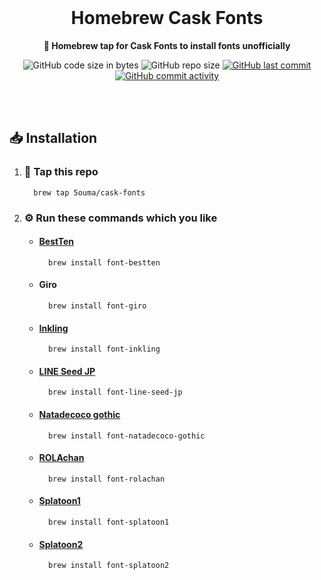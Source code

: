 <br />

<div align="center">

# Homebrew Cask Fonts

**🍺 Homebrew tap for Cask Fonts to install fonts unofficially**

![GitHub code size in bytes](https://img.shields.io/github/languages/code-size/5ouma/homebrew-cask-fonts?style=flat-square)
![GitHub repo size](https://img.shields.io/github/repo-size/5ouma/homebrew-cask-fonts?style=flat-square)
[![GitHub last commit](https://img.shields.io/github/last-commit/5ouma/homebrew-cask-fonts?style=flat-square)](https://github.com/5ouma/homebrew-cask-fonts/commit/HEAD)
[![GitHub commit activity](https://img.shields.io/github/commit-activity/m/5ouma/homebrew-cask-fonts?style=flat-square)](https://github.com/5ouma/homebrew-cask-fonts/commits/main)

</div>

<br /><br />

## 📥 Installation

1.  ### 🚰 Tap this repo

    ```shell
      brew tap 5ouma/cask-fonts
    ```

2.  ### ⚙️ Run these commands which you like

    - #### [BestTen](https://flop.fanbox.cc/posts/1918861)

      ```shell
        brew install font-bestten
      ```

    - #### Giro

      ```shell
        brew install font-giro
      ```

    - #### [Inkling](https://frozenpandaman.github.io/inkling.html)

      ```shell
        brew install font-inkling
      ```

    - #### [LINE Seed JP](https://seed.line.me)

      ```shell
        brew install font-line-seed-jp
      ```

    - #### [Natadecoco gothic](https://kashika-labo.com/natadecoco-gothic)
      ```shell
        brew install font-natadecoco-gothic
      ```

    - #### [ROLAchan](https://ozawa.design/store/rolachan)

      ```shell
        brew install font-rolachan
      ```

    - #### [Splatoon1](https://frozenpandaman.github.io/inkling.html)

      ```shell
        brew install font-splatoon1
      ```

    - #### [Splatoon2](https://frozenpandaman.github.io/inkling.html)

      ```shell
        brew install font-splatoon2
      ```
